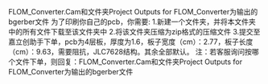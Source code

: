 FLOM_Converter.Cam和文件夹Project Outputs for FLOM_Converter为输出的bgerber文件
为了印刷你自己的pcb，你需要:
1.新建一个文件夹，并将本文件夹中的所有文件下载至该文件夹中
2.将该文件夹压缩为zip格式的压缩文件
3.提交至嘉立创助手下单，pcb为4层板，厚度为1.6，板子宽度（cm）：2.77，板子长度（cm）：9.63，需要阻抗，JLC7628结构。其余全部默认。
注：若客服询问按哪个文件下单，则回复：FLOM_Converter.Cam和文件夹Project Outputs for FLOM_Converter为输出的bgerber文件
